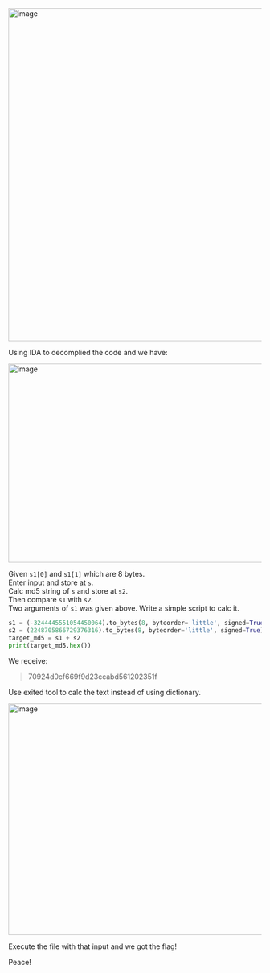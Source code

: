 <img width="1026" height="661" alt="image" src="https://github.com/user-attachments/assets/34b0bdc7-7b44-4c27-9911-7850452c2c79" />  


Using IDA to decomplied the code and we have:  

<img width="521" height="395" alt="image" src="https://github.com/user-attachments/assets/28a29a34-54a5-4998-af81-97a2b7560eb2" />  

Given `s1[0]` and `s1[1]` which are 8 bytes.  
Enter input and store at `s`.  
Calc md5 string of `s` and store at `s2`.  
Then compare `s1` with `s2`.  
Two arguments of `s1` was given above. Write a simple script to calc it.  
```python
s1 = (-3244445551054450064).to_bytes(8, byteorder='little', signed=True)
s2 = (2248705866729376316).to_bytes(8, byteorder='little', signed=True)
target_md5 = s1 + s2
print(target_md5.hex())
```
We receive:  
>  70924d0cf669f9d23ccabd561202351f

Use exited tool to calc the text instead of using dictionary.  

<img width="1275" height="460" alt="image" src="https://github.com/user-attachments/assets/2709138d-3d1d-469a-842d-a7f291997ada" />  

Execute the file with that input and we got the flag!  

Peace!




